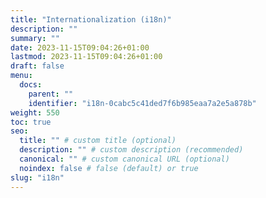 ```yaml
---
title: "Internationalization (i18n)"
description: ""
summary: ""
date: 2023-11-15T09:04:26+01:00
lastmod: 2023-11-15T09:04:26+01:00
draft: false
menu:
  docs:
    parent: ""
    identifier: "i18n-0cabc5c41ded7f6b985eaa7a2e5a878b"
weight: 550
toc: true
seo:
  title: "" # custom title (optional)
  description: "" # custom description (recommended)
  canonical: "" # custom canonical URL (optional)
  noindex: false # false (default) or true
slug: "i18n"
---
```

